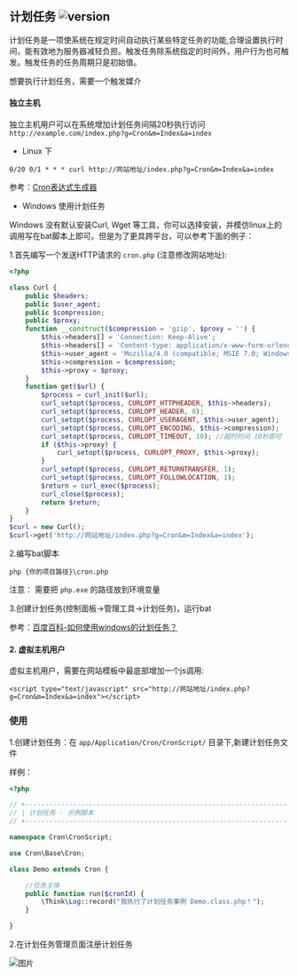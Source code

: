 ## 计划任务 ![version](https://img.shields.io/github/release/ztbcms/ztbcms-Cron.svg?maxAge=36000)

计划任务是一项使系统在规定时间自动执行某些特定任务的功能,合理设置执行时间，能有效地为服务器减轻负担。触发任务除系统指定的时间外，用户行为也可触发。触发任务的任务周期只是初始值。

想要执行计划任务，需要一个触发媒介

#### 独立主机

独立主机用户可以在系统增加计划任务间隔20秒执行访问 `http://example.com/index.php?g=Cron&m=Index&a=index`

- Linux 下

```
0/20 0/1 * * * curl http://网站地址/index.php?g=Cron&m=Index&a=index
```

参考：[Cron表达式生成器](http://www.pdtools.net/tools/becron.jsp)

- Windows 使用计划任务

Windows 没有默认安装Curl, Wget 等工具，你可以选择安装，并模仿linux上的调用写在bat脚本上即可。但是为了更具跨平台，可以参考下面的例子：

1.首先编写一个发送HTTP请求的 `cron.php` (注意修改网站地址): 
```php
<?php

class Curl {
    public $headers;
    public $user_agent;
    public $compression;
    public $proxy;
    function __construct($compression = 'gzip', $proxy = '') {
        $this->headers[] = 'Connection: Keep-Alive';
        $this->headers[] = 'Content-type: application/x-www-form-urlencoded;charset=UTF-8';
        $this->user_agent = 'Mozilla/4.0 (compatible; MSIE 7.0; Windows NT 5.1; .NET CLR 1.0.3705; .NET CLR 1.1.4322; Media Center PC 4.0)';
        $this->compression = $compression;
        $this->proxy = $proxy;
    }
    function get($url) {
        $process = curl_init($url);
        curl_setopt($process, CURLOPT_HTTPHEADER, $this->headers);
        curl_setopt($process, CURLOPT_HEADER, 0);
        curl_setopt($process, CURLOPT_USERAGENT, $this->user_agent);
        curl_setopt($process, CURLOPT_ENCODING, $this->compression);
        curl_setopt($process, CURLOPT_TIMEOUT, 10); //超时时间 10秒即可
        if ($this->proxy) {
            curl_setopt($process, CURLOPT_PROXY, $this->proxy);
        }
        curl_setopt($process, CURLOPT_RETURNTRANSFER, 1);
        curl_setopt($process, CURLOPT_FOLLOWLOCATION, 1);
        $return = curl_exec($process);
        curl_close($process);
        return $return;
    }
}
$curl = new Curl();
$curl->get('http://网站地址/index.php?g=Cron&m=Index&a=index');
```

2.编写bat脚本

```
php {你的项目路径}\cron.php
```
注意： 需要把 `php.exe` 的路径放到环境变量

3.创建计划任务(控制面板->管理工具->计划任务)，运行bat

参考：[百度百科-如何使用windows的计划任务？](http://jingyan.baidu.com/article/ca00d56c767cfae99febcf73.html)


#### 2. 虚拟主机用户

虚拟主机用户，需要在网站模板中最底部增加一个js调用:

```    
<script type="text/javascript" src="http://网站地址/index.php?g=Cron&m=Index&a=index"></script>
```


### 使用


1.创建计划任务：在 `app/Application/Cron/CronScript/` 目录下,新建计划任务文件

样例：
```php
<?php

// +----------------------------------------------------------------------
// | 计划任务 - 示例脚本
// +----------------------------------------------------------------------

namespace Cron\CronScript;

use Cron\Base\Cron;

class Demo extends Cron {

	//任务主体
	public function run($cronId) {
		\Think\Log::record("我执行了计划任务事例 Demo.class.php！");
	}

}

```

2.在计划任务管理页面注册计划任务

![图片](https://dn-coding-net-production-pp.qbox.me/529bcfa0-1f5a-46fd-8473-8c2c085ebb56.png) 

